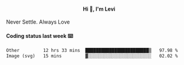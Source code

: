 <h4 style="text-align: center;">Hi 👋, I'm Levi</h4>  Never Settle. Always Love
<!---<img align="right" alt="Coding" width="300" src="https://i.pinimg.com/originals/81/17/8b/81178b47a8598f0c81c4799f2cdd4057.gif"></p> --->

#### Coding status last week ⌨️

<!--START_SECTION:waka-->

```txt
Other         12 hrs 33 mins  ████████████████████████▒   97.98 %
Image (svg)   15 mins         ▓░░░░░░░░░░░░░░░░░░░░░░░░   02.02 %
```

<!--END_SECTION:waka-->
